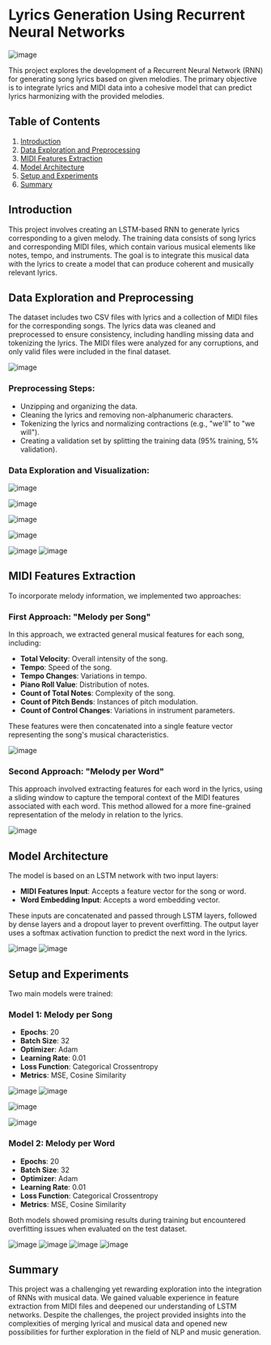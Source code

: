 # Lyrics Generation Using Recurrent Neural Networks

![image](https://github.com/user-attachments/assets/f42a7e17-dd04-4a76-8117-944618c60440)


This project explores the development of a Recurrent Neural Network (RNN) for generating song lyrics based on given melodies. The primary objective is to integrate lyrics and MIDI data into a cohesive model that can predict lyrics harmonizing with the provided melodies.

## Table of Contents

1. [Introduction](#introduction)
2. [Data Exploration and Preprocessing](#data-exploration-and-preprocessing)
3. [MIDI Features Extraction](#midi-features-extraction)
4. [Model Architecture](#model-architecture)
5. [Setup and Experiments](#setup-and-experiments)
6. [Summary](#summary)


## Introduction

This project involves creating an LSTM-based RNN to generate lyrics corresponding to a given melody. The training data consists of song lyrics and corresponding MIDI files, which contain various musical elements like notes, tempo, and instruments. The goal is to integrate this musical data with the lyrics to create a model that can produce coherent and musically relevant lyrics.


## Data Exploration and Preprocessing

The dataset includes two CSV files with lyrics and a collection of MIDI files for the corresponding songs. The lyrics data was cleaned and preprocessed to ensure consistency, including handling missing data and tokenizing the lyrics. The MIDI files were analyzed for any corruptions, and only valid files were included in the final dataset.

![image](https://github.com/user-attachments/assets/21c387ef-0521-47c4-a43a-759095299444)


### Preprocessing Steps:

- Unzipping and organizing the data. 
- Cleaning the lyrics and removing non-alphanumeric characters.
- Tokenizing the lyrics and normalizing contractions (e.g., "we'll" to "we will").
- Creating a validation set by splitting the training data (95% training, 5% validation).



### Data Exploration and Visualization:

![image](https://github.com/user-attachments/assets/d0f7b30d-7065-4b34-8ef1-be6fba1a29cf)

![image](https://github.com/user-attachments/assets/f76ed2b5-caab-4c2c-ae46-a33e3c4be0ab)

![image](https://github.com/user-attachments/assets/8c432f87-9e92-46ef-90be-96c4b7adeb70)

![image](https://github.com/user-attachments/assets/79419122-f194-4dc7-b75d-fa8d3e833379)

![image](https://github.com/user-attachments/assets/f37556fc-3c8d-470e-99d9-e1ca6f2d22f3)
![image](https://github.com/user-attachments/assets/2c4b0d3c-6c1b-4a97-89ac-bab815463d6f)


## MIDI Features Extraction

To incorporate melody information, we implemented two approaches:

### First Approach: "Melody per Song"

In this approach, we extracted general musical features for each song, including:
- **Total Velocity**: Overall intensity of the song.
- **Tempo**: Speed of the song.
- **Tempo Changes**: Variations in tempo.
- **Piano Roll Value**: Distribution of notes.
- **Count of Total Notes**: Complexity of the song.
- **Count of Pitch Bends**: Instances of pitch modulation.
- **Count of Control Changes**: Variations in instrument parameters.

These features were then concatenated into a single feature vector representing the song's musical characteristics.

![image](https://github.com/user-attachments/assets/12e3b0b4-cb45-431d-bee1-908ae92eb88c)


### Second Approach: "Melody per Word"

This approach involved extracting features for each word in the lyrics, using a sliding window to capture the temporal context of the MIDI features associated with each word. This method allowed for a more fine-grained representation of the melody in relation to the lyrics.

![image](https://github.com/user-attachments/assets/f0f6fe7b-fc3a-46d2-9f42-39ff4b184977)


## Model Architecture

The model is based on an LSTM network with two input layers:
- **MIDI Features Input**: Accepts a feature vector for the song or word.
- **Word Embedding Input**: Accepts a word embedding vector.

These inputs are concatenated and passed through LSTM layers, followed by dense layers and a dropout layer to prevent overfitting. The output layer uses a softmax activation function to predict the next word in the lyrics.

![image](https://github.com/user-attachments/assets/7dcec6a1-f666-4eb0-94a9-4651f7cec173)
![image](https://github.com/user-attachments/assets/36ed7212-e8bc-416b-a1aa-66d34fda564a)


## Setup and Experiments

Two main models were trained:

### Model 1: Melody per Song
- **Epochs**: 20
- **Batch Size**: 32
- **Optimizer**: Adam
- **Learning Rate**: 0.01
- **Loss Function**: Categorical Crossentropy
- **Metrics**: MSE, Cosine Similarity


![image](https://github.com/user-attachments/assets/087332d2-5f62-4f84-861a-f6b5c8b9db28)
![image](https://github.com/user-attachments/assets/f66cbe80-854b-4849-b685-530dba731123)

![image](https://github.com/user-attachments/assets/f8ba65d0-d303-4ba8-ba09-e8857e535d5b)

![image](https://github.com/user-attachments/assets/567c0545-243a-4192-bd54-9584e5ef0740)


### Model 2: Melody per Word
- **Epochs**: 20
- **Batch Size**: 32
- **Optimizer**: Adam
- **Learning Rate**: 0.01
- **Loss Function**: Categorical Crossentropy
- **Metrics**: MSE, Cosine Similarity

Both models showed promising results during training but encountered overfitting issues when evaluated on the test dataset.

![image](https://github.com/user-attachments/assets/d53eb5df-968a-4189-8e10-e58d63d0aaae)
![image](https://github.com/user-attachments/assets/11de95fb-d743-48d3-9802-5c1ccc16dd8b)
![image](https://github.com/user-attachments/assets/e95eb012-e2e6-46b0-959b-dc65f9926a07)
![image](https://github.com/user-attachments/assets/c00ae35e-9a3b-4ce8-8262-080cf55980fd)



## Summary

This project was a challenging yet rewarding exploration into the integration of RNNs with musical data. We gained valuable experience in feature extraction from MIDI files and deepened our understanding of LSTM networks. Despite the challenges, the project provided insights into the complexities of merging lyrical and musical data and opened new possibilities for further exploration in the field of NLP and music generation.
